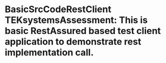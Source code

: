 # BasicSrcCodeRestClient TEKsystemsAssessment: This is basic RestAssured based test client application to demonstrate rest implementation call.
